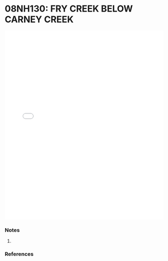 # 08NH130: FRY CREEK BELOW CARNEY CREEK

<iframe src="/_static/stations/08NH130_fdc.html" width="100%" height="600" frameborder="0"></iframe>

### Notes
1. 

### References

